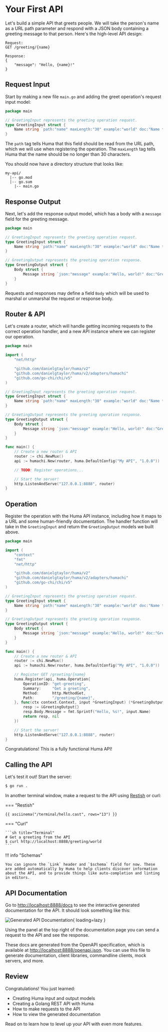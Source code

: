 # Your First API

Let's build a simple API that greets people. We will take the person's name as a URL path parameter and respond with a JSON body containing a greeting message to that person. Here's the high-level API design:

```title="API Design"
Request:
GET /greeting/{name}

Response:
{
	"message": "Hello, {name}!"
}
```

## Request Input

Start by making a new file `main.go` and adding the greet operation's request input model:

```go title="main.go" linenums="1"
package main

// GreetingInput represents the greeting operation request.
type GreetingInput struct {
	Name string `path:"name" maxLength:"30" example:"world" doc:"Name to greet"`
}
```

The `path` tag tells Huma that this field should be read from the URL path, which we will use when registering the operation. The `maxLength` tag tells Huma that the name should be no longer than 30 characters.

You should now have a directory structure that looks like:

```title="Directory Structure"
my-api/
  |-- go.mod
  |-- go.sum
	|-- main.go
```

## Response Output

Next, let's add the response output model, which has a body with a `message` field for the greeting message.

```go title="main.go" linenums="1" hl_lines="8-13"
package main

// GreetingInput represents the greeting operation request.
type GreetingInput struct {
	Name string `path:"name" maxLength:"30" example:"world" doc:"Name to greet"`
}

// GreetingOutput represents the greeting operation response.
type GreetingOutput struct {
	Body struct {
		Message string `json:"message" example:"Hello, world!" doc:"Greeting message"`
	}
}
```

Requests and responses may define a field `Body` which will be used to marshal or unmarshal the request or response body.

## Router & API

Let's create a router, which will handle getting incoming requests to the correct operation handler, and a new API instance where we can register our operation.

```go title="main.go" linenums="1" hl_lines="3-9 23-32"
package main

import (
	"net/http"

	"github.com/danielgtaylor/huma/v2"
	"github.com/danielgtaylor/huma/v2/adapters/humachi"
	"github.com/go-chi/chi/v5"
)

// GreetingInput represents the greeting operation request.
type GreetingInput struct {
	Name string `path:"name" maxLength:"30" example:"world" doc:"Name to greet"`
}

// GreetingOutput represents the greeting operation response.
type GreetingOutput struct {
	Body struct {
		Message string `json:"message" example:"Hello, world!" doc:"Greeting message"`
	}
}

func main() {
	// Create a new router & API
	router := chi.NewMux()
	api := humachi.New(router, huma.DefaultConfig("My API", "1.0.0"))

	// TODO: Register operations...

	// Start the server!
	http.ListenAndServe("127.0.0.1:8888", router)
}
```

## Operation

Register the operation with the Huma API instance, including how it maps to a URL and some human-friendly documentation. The handler function will take in the `GreetingInput` and return the `GreetingOutput` models we built above.

```go title="main.go" linenums="1" hl_lines="4-5 30-40"
package main

import (
	"context"
	"fmt"
	"net/http"

	"github.com/danielgtaylor/huma/v2"
	"github.com/danielgtaylor/huma/v2/adapters/humachi"
	"github.com/go-chi/chi/v5"
)

// GreetingInput represents the greeting operation request.
type GreetingInput struct {
	Name string `path:"name" maxLength:"30" example:"world" doc:"Name to greet"`
}

// GreetingOutput represents the greeting operation response.
type GreetingOutput struct {
	Body struct {
		Message string `json:"message" example:"Hello, world!" doc:"Greeting message"`
	}
}

func main() {
	// Create a new router & API
	router := chi.NewMux()
	api := humachi.New(router, huma.DefaultConfig("My API", "1.0.0"))

	// Register GET /greeting/{name}
	huma.Register(api, huma.Operation{
		OperationID: "get-greeting",
		Summary:     "Get a greeting",
		Method:      http.MethodGet,
		Path:        "/greeting/{name}",
	}, func(ctx context.Context, input *GreetingInput) (*GreetingOutput, error) {
		resp := &GreetingOutput{}
		resp.Body.Message = fmt.Sprintf("Hello, %s!", input.Name)
		return resp, nil
	})

	// Start the server!
	http.ListenAndServe("127.0.0.1:8888", router)
}
```

Congratulations! This is a fully functional Huma API!

## Calling the API

Let's test it out! Start the server:

```bash
$ go run .
```

In another terminal window, make a request to the API using [Restish](../tutorial/cli-client.md#install-restish) or curl:

=== "Restish"

    {{ asciinema("/terminal/hello.cast", rows="13") }}

=== "Curl"

    ```sh title="Terminal"
    # Get a greeting from the API
    $ curl http://localhost:8888/greeting/world
    ```

!!! info "Schemas"

    You can ignore the `Link` header and `$schema` field for now. These are added automatically by Huma to help clients discover information about the API, and to provide things like auto-completion and linting in editors.

## API Documentation

Go to [http://localhost:8888/docs](http://localhost:8888/docs) to see the interactive generated documentation for the API. It should look something like this:

![Generated API Documentation](./apidocs.png){ loading=lazy }

Using the panel at the top right of the documentation page you can send a request to the API and see the response.

These docs are generated from the OpenAPI specification, which is available at [http://localhost:8888/openapi.json](http://localhost:8888/openapi.json). You can use this file to generate documentation, client libraries, commandline clients, mock servers, and more.

## Review

Congratulations! You just learned:

-   Creating Huma input and output models
-   Creating a Golang REST API with Huma
-   How to make requests to the API
-   How to view the generated documentation

Read on to learn how to level up your API with even more features.
